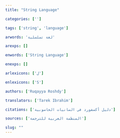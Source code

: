 ```yaml
---
title: "String Language"

categories: ['']

tags: ['string', 'language']

arwords: 'لغة تسلسلية'

arexps: []

enwords: ['String Language']

enexps: []

arlexicons: ['ل']

enlexicons: ['S']

authors: ['Ruqayya Roshdy']

translators: ['Tarek Ibrahim']

citations: ['دليل أكسفورد في السانيات الحاسوبية']

sources: ['المنظمة العربية للترجمة']

slug: ""
---
```

